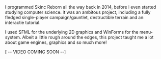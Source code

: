 I programmed Skinc Reborn all the way back in 2014, before I even started studying computer science. It was an ambitous project, including a fully fledged single-player campaign/gauntlet, destructible terrain and an interactie tutorial.

I used SFML for the underlying 2D graphics and WinForms for the menu-system. Albeit a little rough around the edges, this project taught me a lot about game engines, graphics and so much more!

[ -- VIDEO COMING SOON --]